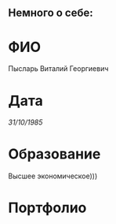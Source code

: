 ## Немного о себе:

# ФИО
Пысларь Виталий Георгиевич
# Дата
*31/10/1985*
# Образование
Высшее экономическое)))

# Портфолио
[](https://drive.google.com/file/d/1FFF4kcy0qHVA31a-FH2bnryoN3ODXelz/view?usp=sharing)
